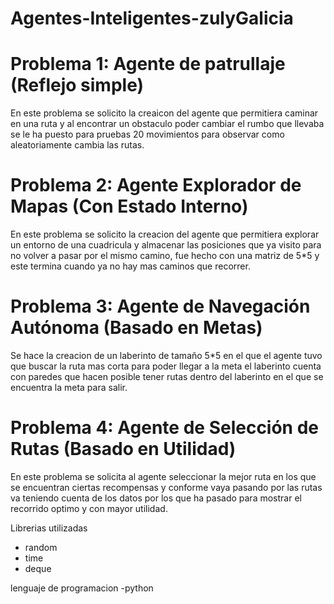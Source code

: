 # Agentes-Inteligentes-zulyGalicia

# Problema 1: Agente de patrullaje (Reflejo simple)
En este problema se solicito la creaicon del agente que permitiera caminar en una ruta y al encontrar un obstaculo poder cambiar el rumbo que llevaba se le ha puesto para pruebas 20 movimientos para observar como aleatoriamente cambia las rutas.

# Problema 2: Agente Explorador de Mapas (Con Estado Interno)
En este problema se solicito la creacion del agente que permitiera explorar un entorno de una cuadricula y almacenar las posiciones que ya visito para no volver a pasar por el mismo camino, fue hecho con una matriz de 5*5 y este termina cuando ya no hay mas caminos que recorrer.

# Problema 3: Agente de Navegación Autónoma (Basado en Metas)
Se hace la creacion de un laberinto de tamaño 5*5 en el que el agente tuvo que buscar la ruta mas corta para poder llegar a la meta el laberinto cuenta con paredes que hacen posible tener rutas dentro del laberinto en el que se encuentra la meta para salir.

# Problema 4: Agente de Selección de Rutas (Basado en Utilidad)
En este problema se solicita al agente seleccionar la mejor ruta en los que se encuentran ciertas recompensas y conforme vaya pasando por las rutas va teniendo cuenta de los datos por los que ha pasado para mostrar el recorrido optimo y con mayor utilidad.

Librerias utilizadas
- random
- time
- deque

lenguaje de programacion
-python






